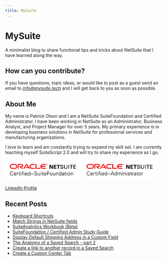 ```yaml
---
title: MySuite
---
```


# MySuite

A minimalist blog to share  functional tips and tricks about NetSuite that I have learned along the way. 

## How can you contribute?

If you have questions, topic ideas, or would like to post as a guest send an email to [*info@mysuite.tech*](mailto:info@mysuite.tech) and I will get back to you as soon as possible.

## About Me

My name is Patrick Olson and I am a NetSuite SuiteFoundation and Certified Administrator. I have been working in NetSuite as an Administrator, Business Analyst, and Project Manager for over 5 years. My primary experience is in developing business solutions in NetSuite for professional services and manufacturing organizations.

I love to learn and am constantly trying to expand my skill set. I am currently teaching myself SuiteScript 2.0 and will try to share my experience as I go.


<img src="./img/certfound.png" width=48%>
<img src="./img/certadmin.png" width=48%>

[LinkedIn Profile](https://www.linkedin.com/in/patrick-olson-pmp-csm-137a9435/)

## Recent Posts

 - [Keyboard Shortcuts](https://mysuite.tech/blog/keyboardshortcuts.html)
 - [Match Strings in NetSuite fields](https://mysuite.tech/blog/stringmatch.html)
 - [SuiteAnalytics Workbook (Beta)](https://mysuite.tech/blog/suiteanalyticsworkbook.html)
 - [SuiteFoundation / Certified Admin Study Guide](https://mysuite.tech/blog/getcertified.html)
 - [Display Default Shipping Address in a Custom Field](https://mysuite.tech/blog/displayshipping.html)
 - [The Anatomy of a Saved Search - part 2](https://mysuite.tech/blog/searchanatomy2.html)
 - [Create a link to another record in a Saved Search](https://mysuite.tech/blog/searchlinks.html)
 - [Create a Custom Center Tab](https://mysuite.tech/blog/centertabs.html)
 
 
 
 
<div class="sharethis-inline-share-buttons"></div>
